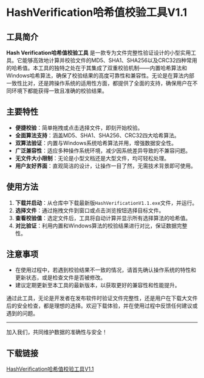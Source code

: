 # HashVerification哈希值校验工具V1.1

## 工具简介

**Hash Verification哈希值校验工具** 是一款专为文件完整性验证设计的小型实用工具。它能够高效地计算并校验文件的MD5、SHA1、SHA256以及CRC32四种常用的哈希值。本工具的独特之处在于其集成了双重校验机制——内置哈希算法和Windows哈希算法，确保了校验结果的高度可靠性和兼容性。无论是在算法内部一致性比对，还是跨操作系统的适用性方面，都提供了全面的支持，确保用户在不同环境下都能获得一致且准确的校验结果。

## 主要特性

- **便捷校验**：简单拖拽或点击选择文件，即刻开始校验。
- **全面算法支持**：涵盖MD5、SHA1、SHA256、CRC32四大哈希算法。
- **双算法验证**：内置与Windows系统哈希算法并用，增强数据安全性。
- **广泛兼容性**：适应多种操作系统环境，减少因系统差异导致的不兼容问题。
- **无文件大小限制**：无论是小型文档还是大型文件，均可轻松处理。
- **用户友好界面**：直观简洁的设计，让操作一目了然，无需技术背景即可使用。

## 使用方法

1. **下载并启动**：从仓库中下载最新版`HashVerificationV1.1.exe`文件，并运行。
2. **选择文件**：通过拖拽文件到窗口或点击浏览按钮选择目标文件。
3. **查看校验值**：选定文件后，工具将自动计算并显示所有选择算法的哈希值。
4. **对比验证**：利用内置和Windows算法的校验结果进行对比，保证数据完整性。

## 注意事项

- 在使用过程中，若遇到校验结果不一致的情况，请首先确认操作系统的特性和更新状态，或是检查文件是否被修改。
- 建议定期更新至本工具的最新版本，以获取更好的兼容性和性能提升。

通过此工具，无论是开发者在发布软件时验证文件完整性，还是用户在下载大文件后的安全检查，都是理想的选择。欢迎下载体验，并在使用过程中反馈任何建议或遇到的问题。

---

加入我们，共同维护数据的准确性与安全！

## 下载链接

[HashVerification哈希值校验工具V1.1](https://pan.quark.cn/s/b19476cdb8cf)